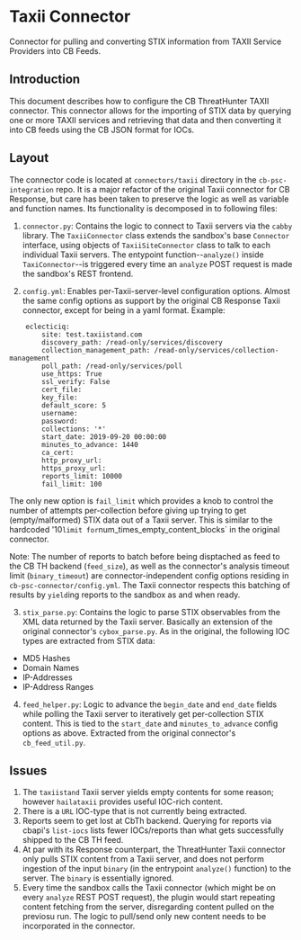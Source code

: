 # Taxii Connector

Connector for pulling and converting STIX information from TAXII Service Providers into CB Feeds.

## Introduction

This document describes how to configure the CB ThreatHunter TAXII connector.
This connector allows for the importing of STIX data by querying one or more TAXII services and retrieving that data and then converting it into CB feeds using the CB JSON format for IOCs. 

## Layout
The connector code is located at `connectors/taxii` directory in the `cb-psc-integration` repo.
It is a major refactor of the original Taxii connector for CB Response, but care has been taken to preserve the logic as well as variable and function names. 
Its functionality is decomposed in to following files:

1. `connector.py`:
Contains the logic to connect to Taxii servers via the `cabby` library.
The `TaxiiConnector` class extends the sandbox's base `Connector` interface, using objects of `TaxiiSiteConnector` class to talk to each individual Taxii servers.
The entypoint function--`analyze()` inside `TaxiConnector`--is triggered every time an `analyze` POST request is made the sandbox's REST frontend.

2. `config.yml`:
Enables per-Taxii-server-level configuration options.
Almost the same config options as support by the original CB Response Taxii connector, except for being in a yaml format.
Example:
```
    eclecticiq:
        site: test.taxiistand.com
        discovery_path: /read-only/services/discovery
        collection_management_path: /read-only/services/collection-management
        poll_path: /read-only/services/poll
        use_https: True
        ssl_verify: False
        cert_file:
        key_file:
        default_score: 5
        username:
        password:
        collections: '*'
        start_date: 2019-09-20 00:00:00
        minutes_to_advance: 1440
        ca_cert:
        http_proxy_url:
        https_proxy_url:
        reports_limit: 10000
        fail_limit: 100
```
The only new option is `fail_limit` which provides a knob to control the number of attempts per-collection before giving up trying to get (empty/malformed) STIX data out of a Taxii server.
This is similar to the hardcoded '10` limit for `num_times_empty_content_blocks` in the original connector. 

Note:
The number of reports to batch before being disptached as feed to the CB TH backend (`feed_size`), as well as the connector's analysis timeout limit (`binary_timeout`) are connector-independent config options residing in `cb-psc-connector/config.yml`. 
The Taxii connector respects this batching of results by `yield`ing reports to the sandbox as and when ready.

3. `stix_parse.py`:
Contains the logic to parse STIX observables from the XML data returned by the Taxii server.
Basically an extension of the original connector's `cybox_parse.py`.
As in the original, the following IOC types are extracted from STIX data:

* MD5 Hashes
* Domain Names
* IP-Addresses
* IP-Address Ranges


4. `feed_helper.py`:
Logic to advance the `begin_date` and `end_date` fields while polling the Taxii server to iteratively get per-collection STIX content.
This is tied to the `start_date` and `minutes_to_advance` config options as above.
Extracted from the original connector's `cb_feed_util.py`.


## Issues
1. The `taxiistand` Taxii server yields empty contents for some reason; however `hailataxii` provides useful IOC-rich content.
2. There is a `URL` IOC-type that is not currently being extracted.
3. Reports seem to get lost at CbTh backend. Querying for reports via cbapi's `list-iocs` lists fewer IOCs/reports than what gets successfully shipped to the CB TH feed. 
4. At par with its Response counterpart, the ThreatHunter Taxii connector only pulls STIX content from a Taxii server, and does not perform ingestion of the input `binary` (in the entrypoint `analyze()` function) to the server. The `binary` is essentially ignored.
5. Every time the sandbox calls the Taxii connector (which might be on every `analyze` REST POST request), the plugin would start repeating content fetching from the server, disregarding content pulled on the previosu run. The logic to pull/send only new content needs to be incorporated in the connector.

